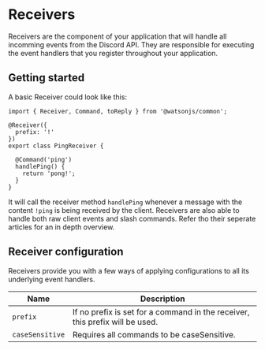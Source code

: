 # Receivers

Receivers are the component of your application that will handle all incomming events from the Discord API. They are responsible for executing the event handlers that you register throughout your application.

## Getting started

A basic Receiver could look like this:

```TS
import { Receiver, Command, toReply } from '@watsonjs/common';

@Receiver({
  prefix: '!'
})
export class PingReceiver {

  @Command('ping')
  handlePing() {
    return 'pong!';
  }
}
```

It will call the receiver method `handlePing` whenever a message with the content `!ping` is being received by the client. Receivers are also able to handle both raw client events and slash commands. Refer tho their seperate articles for an in depth overview.

## Receiver configuration

Receivers provide you with a few ways of applying configurations to all its underlying event handlers.

| Name            | Description                                                                  |
| --------------- | ---------------------------------------------------------------------------- |
| `prefix`        | If no prefix is set for a command in the receiver, this prefix will be used. |
| `caseSensitive` | Requires all commands to be caseSensitive.                                   |
